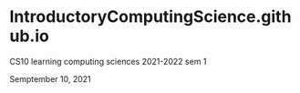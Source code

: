 # IntroductoryComputingScience.github.io
CS10 learning computing sciences 2021-2022 sem 1

Semptember 10, 2021
